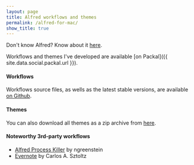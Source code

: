 ```yaml
---
layout: page
title: Alfred workflows and themes
permalink: /alfred-for-mac/
show_title: true
---
```


Don't know Alfred? Know about it [here](https://www.alfredapp.com/).

Workflows and themes I've developed are available [on Packal]({{ site.data.social.packal.url }}).

#### Workflows

Workflows source files, as wells as the latest stable versions, are available [on Github](https://github.com/pirafrank/alfred_workflows).

#### Themes

You can also download all themes as a zip archive from [here]({{site.baseurl}}/static/alfred-themes.zip).

#### Noteworthy 3rd-party workflows

- [Alfred Process Killer](https://github.com/ngreenstein/alfred-process-killer) by ngreenstein
- [Evernote](http://www.alfredforum.com/topic/840-evernote-791-search-create-append-text-preview-reminders-and-more-all-within-alfred) by Carlos A. Sztoltz
